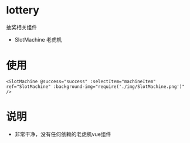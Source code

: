 # lottery

抽奖相关组件

- SlotMachine 老虎机

# 使用

```
<SlotMachine @success="success" :selectItem="machineItem" ref="SlotMachine" :background-img="require('./img/SlotMachine.png')" />
```
# 说明
- 非常干净，没有任何依赖的老虎机vue组件
